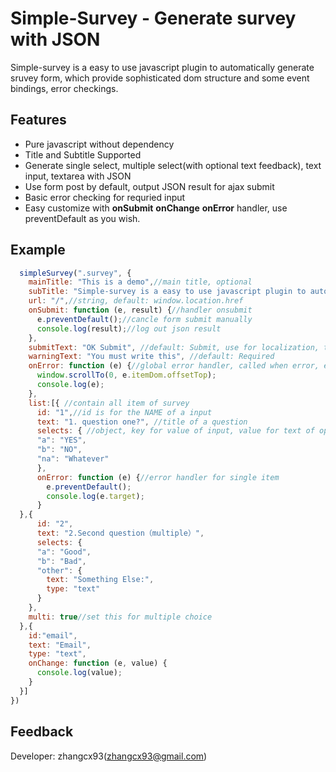 # Simple-Survey - Generate survey with JSON
Simple-survey is a easy to use javascript plugin to automatically generate sruvey form, which provide sophisticated dom structure and some event bindings, error checkings.  
## Features
- Pure javascript without dependency
- Title and Subtitle Supported
- Generate single select, multiple select(with optional text feedback), text input, textarea with JSON
- Use form post by default, output JSON result for ajax submit
- Basic error checking for requried input
- Easy customize with **onSubmit** **onChange** **onError** handler, use preventDefault as you wish.

## Example
```js
  simpleSurvey(".survey", {
    mainTitle: "This is a demo",//main title, optional
    subTitle: "Simple-survey is a easy to use javascript plugin to automatically generate sruvey form, which provide sophisticated dom structure and some event bindings, error checkings.",//subTitle, optional
    url: "/",//string, default: window.location.href
    onSubmit: function (e, result) {//handler onsubmit
      e.preventDefault();//cancle form submit manually
      console.log(result);//log out json result
    },
    submitText: "OK Submit", //default: Submit, use for localization, text for submit button
    warningText: "You must write this", //default: Required
    onError: function (e) {//global error handler, called when error, e is a item obj {id, itemDom, getValue()}
      window.scrollTo(0, e.itemDom.offsetTop);
      console.log(e);
    },
    list:[{ //contain all item of survey
      id: "1",//id is for the NAME of a input
      text: "1. question one?", //title of a question
      selects: { //object, key for value of input, value for text of option
      "a": "YES", 
      "b": "NO",
      "na": "Whatever"
      },
      onError: function (e) {//error handler for single item
        e.preventDefault();
        console.log(e.target);
      }
  },{
      id: "2",
      text: "2.Second question（multiple）",
      selects: {
      "a": "Good",
      "b": "Bad",
      "other": {
        text: "Something Else:",
        type: "text"
      }
    },
    multi: true//set this for multiple choice
  },{
    id:"email",
    text: "Email",
    type: "text",
    onChange: function (e, value) {
      console.log(value);
    }
  }]
})
```

## Feedback

Developer: zhangcx93(zhangcx93@gmail.com)